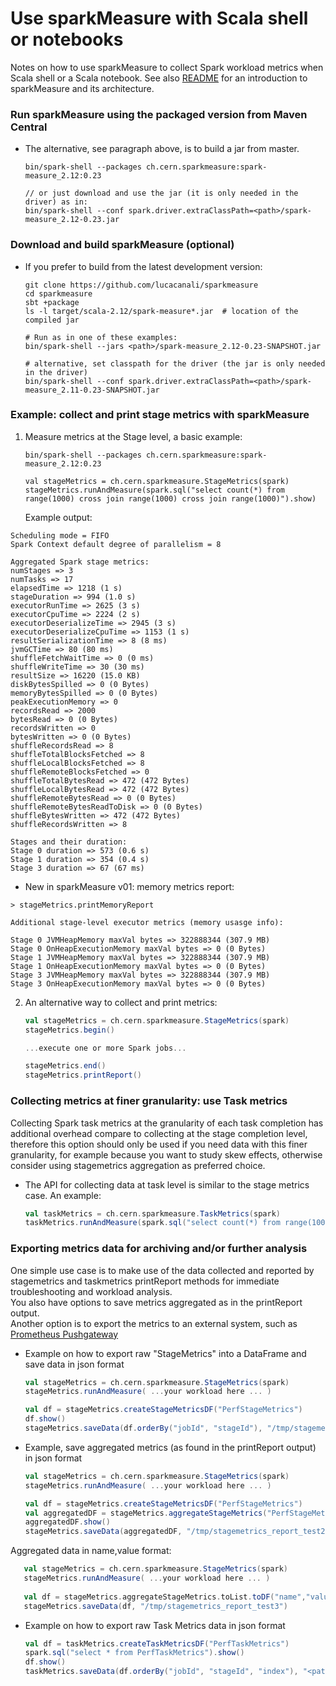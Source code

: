 # Use sparkMeasure with Scala shell or notebooks

Notes on how to use sparkMeasure to collect Spark workload metrics when Scala shell or a Scala notebook.
See also [README](../README.md) for an introduction to sparkMeasure and its architecture.

 
### Run sparkMeasure using the packaged version from Maven Central 

- The alternative, see paragraph above, is to build a jar from master.
    ```
    bin/spark-shell --packages ch.cern.sparkmeasure:spark-measure_2.12:0.23

    // or just download and use the jar (it is only needed in the driver) as in:
    bin/spark-shell --conf spark.driver.extraClassPath=<path>/spark-measure_2.12-0.23.jar
   ```

### Download and build sparkMeasure (optional)

 - If you prefer to build from the latest development version:
    ```
    git clone https://github.com/lucacanali/sparkmeasure
    cd sparkmeasure
    sbt +package
    ls -l target/scala-2.12/spark-measure*.jar  # location of the compiled jar
 
    # Run as in one of these examples:
    bin/spark-shell --jars <path>/spark-measure_2.12-0.23-SNAPSHOT.jar
    
    # alternative, set classpath for the driver (the jar is only needed in the driver)
    bin/spark-shell --conf spark.driver.extraClassPath=<path>/spark-measure_2.11-0.23-SNAPSHOT.jar
    ```

### Example: collect and print stage metrics with sparkMeasure
 
1. Measure metrics at the Stage level, a basic example:
    ```
    bin/spark-shell --packages ch.cern.sparkmeasure:spark-measure_2.12:0.23
    
    val stageMetrics = ch.cern.sparkmeasure.StageMetrics(spark) 
    stageMetrics.runAndMeasure(spark.sql("select count(*) from range(1000) cross join range(1000) cross join range(1000)").show)
    ```

    Example output:
```
Scheduling mode = FIFO
Spark Context default degree of parallelism = 8

Aggregated Spark stage metrics:
numStages => 3
numTasks => 17
elapsedTime => 1218 (1 s)
stageDuration => 994 (1.0 s)
executorRunTime => 2625 (3 s)
executorCpuTime => 2224 (2 s)
executorDeserializeTime => 2945 (3 s)
executorDeserializeCpuTime => 1153 (1 s)
resultSerializationTime => 8 (8 ms)
jvmGCTime => 80 (80 ms)
shuffleFetchWaitTime => 0 (0 ms)
shuffleWriteTime => 30 (30 ms)
resultSize => 16220 (15.0 KB)
diskBytesSpilled => 0 (0 Bytes)
memoryBytesSpilled => 0 (0 Bytes)
peakExecutionMemory => 0
recordsRead => 2000
bytesRead => 0 (0 Bytes)
recordsWritten => 0
bytesWritten => 0 (0 Bytes)
shuffleRecordsRead => 8
shuffleTotalBlocksFetched => 8
shuffleLocalBlocksFetched => 8
shuffleRemoteBlocksFetched => 0
shuffleTotalBytesRead => 472 (472 Bytes)
shuffleLocalBytesRead => 472 (472 Bytes)
shuffleRemoteBytesRead => 0 (0 Bytes)
shuffleRemoteBytesReadToDisk => 0 (0 Bytes)
shuffleBytesWritten => 472 (472 Bytes)
shuffleRecordsWritten => 8

Stages and their duration:
Stage 0 duration => 573 (0.6 s)
Stage 1 duration => 354 (0.4 s)
Stage 3 duration => 67 (67 ms)
```
 
- New in sparkMeasure v01: memory metrics report:
```
> stageMetrics.printMemoryReport

Additional stage-level executor metrics (memory usasge info):

Stage 0 JVMHeapMemory maxVal bytes => 322888344 (307.9 MB)
Stage 0 OnHeapExecutionMemory maxVal bytes => 0 (0 Bytes)
Stage 1 JVMHeapMemory maxVal bytes => 322888344 (307.9 MB)
Stage 1 OnHeapExecutionMemory maxVal bytes => 0 (0 Bytes)
Stage 3 JVMHeapMemory maxVal bytes => 322888344 (307.9 MB)
Stage 3 OnHeapExecutionMemory maxVal bytes => 0 (0 Bytes)
```

2. An alternative way to collect and print metrics:
    ```scala
    val stageMetrics = ch.cern.sparkmeasure.StageMetrics(spark) 
    stageMetrics.begin()
    
    ...execute one or more Spark jobs...
    
    stageMetrics.end()
    stageMetrics.printReport()
    ```

### Collecting metrics at finer granularity: use Task metrics

Collecting Spark task metrics at the granularity of each task completion has additional overhead
compare to collecting at the stage completion level, therefore this option should only be used if you need data with 
this finer granularity, for example because you want
to study skew effects, otherwise consider using stagemetrics aggregation as preferred choice.

- The API for collecting data at task level is similar to the stage metrics case.
  An example:
    ```scala
    val taskMetrics = ch.cern.sparkmeasure.TaskMetrics(spark)
    taskMetrics.runAndMeasure(spark.sql("select count(*) from range(1000) cross join range(1000) cross join range(1000)").show)
    ```


### Exporting metrics data for archiving and/or further analysis

One simple use case is to make use of the data collected and reported by stagemetrics and taskmetrics 
printReport methods for immediate troubleshooting and workload analysis.  
You also have options to save metrics aggregated as in the printReport output.  
Another option is to export the metrics to an external system, such as [Prometheus Pushgateway](Prometheus.md) 
  
- Example on how to export raw "StageMetrics" into a DataFrame and save data in json format
    ```scala
    val stageMetrics = ch.cern.sparkmeasure.StageMetrics(spark) 
    stageMetrics.runAndMeasure( ...your workload here ... )
  
    val df = stageMetrics.createStageMetricsDF("PerfStageMetrics")
    df.show()
    stageMetrics.saveData(df.orderBy("jobId", "stageId"), "/tmp/stagemetrics_test1")
    ```

- Example, save aggregated metrics (as found in the printReport output) in json format

    ```scala
    val stageMetrics = ch.cern.sparkmeasure.StageMetrics(spark) 
    stageMetrics.runAndMeasure( ...your workload here ... )
    
    val df = stageMetrics.createStageMetricsDF("PerfStageMetrics")
    val aggregatedDF = stageMetrics.aggregateStageMetrics("PerfStageMetrics")
    aggregatedDF.show()
    stageMetrics.saveData(aggregatedDF, "/tmp/stagemetrics_report_test2")
    ```
 Aggregated data in name,value format:
 ```scala
    val stageMetrics = ch.cern.sparkmeasure.StageMetrics(spark) 
    stageMetrics.runAndMeasure( ...your workload here ... )
    
    val df = stageMetrics.aggregateStageMetrics.toList.toDF("name","value")
    stageMetrics.saveData(df, "/tmp/stagemetrics_report_test3")
 ```

- Example on how to export raw Task Metrics data in json format
    ```scala
    val df = taskMetrics.createTaskMetricsDF("PerfTaskMetrics")
    spark.sql("select * from PerfTaskMetrics").show()
    df.show()
    taskMetrics.saveData(df.orderBy("jobId", "stageId", "index"), "<path>/taskmetrics_test3")
    ```
